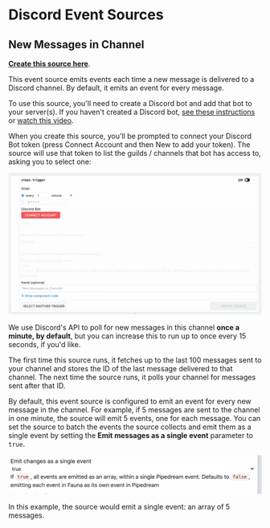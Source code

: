 # Discord Event Sources

## New Messages in Channel

[**Create this source here**](https://pipedream.com/sources?action=create&url=https%3A%2F%2Fgithub.com%2FPipedreamHQ%2Fpipedream%2Fblob%2Fmaster%2Fcomponents%2Fdiscord%2Fnew-messages-in-channel.js&app=discord_bot).

This event source emits events each time a new message is delivered to a Discord channel. By default, it emits an event for every message.

To use this source, you'll need to create a Discord bot and add that bot to your server(s). If you haven't created a Discord bot, [see these instructions](https://github.com/SinisterRectus/Discordia/wiki/Setting-up-a-Discord-application) or [watch this video](https://docs.pipedream.com/apps/discord/#discord-bot).

When you create this source, you'll be prompted to connect your Discord Bot token (press Connect Account and then New to add your token). The source will use that token to list the guilds / channels that bot has access to, asking you to select one:

<img alt="How to use Discord source GIF" src="/images/discord/2020-06-09 23.20.56.gif" />

We use Discord's API to poll for new messages in this channel **once a minute, by default**, but you can increase this to run up to once every 15 seconds, if you'd like.

The first time this source runs, it fetches up to the last 100 messages sent to your channel and stores the ID of the last message delivered to that channel. The next time the source runs, it polls your channel for messages sent after that ID.

By default, this event source is configured to emit an event for every new message in the channel. For example, if 5 messages are sent to the channel in one minute, the source will emit 5 events, one for each message. You can set the source to batch the events the source collects and emit them as a single event by setting the **Emit messages as a single event** parameter to `true`.

<img alt="Emit messages as a single event" src="/images/discord/emit-changes-as-a-single-event.png" />

In this example, the source would emit a single event: an array of 5 messages.

